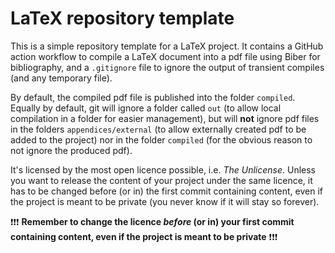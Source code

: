 # LaTeX repository template

This is a simple repository template for a LaTeX project.
It contains a GitHub action workflow to compile a LaTeX document into a pdf file using Biber for bibliography, and a `.gitignore` file to ignore the output of transient compiles (and any temporary file).

By default, the compiled pdf file is published into the folder `compiled`. Equally by default, git will ignore a folder called `out` (to allow local compilation in a folder for easier management), but will **not** ignore pdf files in the folders `appendices/external` (to allow externally created pdf to be added to the project) nor in the folder `compiled` (for the obvious reason to not ignore the produced pdf).

It's licensed by the most open licence possible, i.e. _The Unlicense_. Unless you want to release the content of your project under the same licence, it has to be changed before (or in) the first commit containing content, even if the project is meant to be private (you never know if it will stay so forever).


:exclamation::exclamation::exclamation: **Remember to change the licence _before_ (or in) your first commit containing content, even if the project is meant to be private** :exclamation::exclamation::exclamation:
